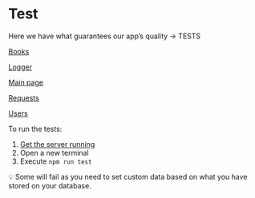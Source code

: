 # Test

Here we have what guarantees our app’s quality → TESTS

[Books](Test%2064a43f3f9d6b4ab9b613bc028a30da17/Books%20bf9a0593c5fd4610a5917957e400fd26.md)

[Logger](Test%2064a43f3f9d6b4ab9b613bc028a30da17/Logger%201868c26d51fc44ffa35ed178865230ec.md)

[Main page](Test%2064a43f3f9d6b4ab9b613bc028a30da17/Main%20page%200670cbf3fac641d5a19f210391a5d2a8.md)

[Requests](Test%2064a43f3f9d6b4ab9b613bc028a30da17/Requests%20e6d6294cfc5443c2ba461602f06fb385.md)

[Users](Test%2064a43f3f9d6b4ab9b613bc028a30da17/Users%20687f25f2020545d48662e6cc3edb3233.md)

To run the tests:

1. [Get the server running](Deployment%20d5d49f68ffdd41f49b7124bda051b4b7.md)
2. Open a new terminal
3. Execute `npm run test`

<aside>
💡 Some will fail as you need to set custom data based on what you have stored on your database.

</aside>
